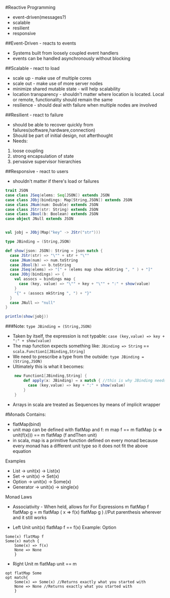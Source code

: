 #Reactive Programming

- event-driven(messages?)
- scalable
- resilient
- responsive


##Event-Driven - reacts to events
- Systems built from loosely coupled event handlers
- events can be handled asynchronously without blocking


##Scalable - react to load
- scale up - make use of multiple cores
- scale out - make use of more server nodes
- minimize shared mutable state - will help scalability
- location transparency - shouldn't matter where location is located. Local or remote, functionality should remain the same
- resilience - should deal with failure when multiple nodes are involved

##Resilient - react to failure
- should be able to recover quickly from failures(software,hardware,connection)
- Should be part of initial design, not afterthought
- Needs:
 1. loose coupling
 2. strong encapsulation of state
 3. pervasive supervisor hierarchies


##Responsive - react to users
- shouldn't matter if there's load or failures

```scala
trait JSON
case class JSeq(elems: Seq[JSON]) extends JSON
case class JObj(bindings: Map[String,JSON]) extends JSON
case class JNum(num: Double) extends JSON
case class JStr(str: String) extends JSON
case class JBool(b: Boolean) extends JSON
case object JNull extends JSON


val jobj = JObj(Map("key" -> JStr("str")))

type JBinding = (String,JSON)

def show(json: JSON): String = json match {
  case JStr(str) => "\"" + str + "\""
  case JNum(num) => num.toString
  case JBool(b) => b.toString
  case JSeq(elems) => "[" + (elems map show mkString ", " ) + "]"
  case JObj(bindings) => {
    val assocs = bindings map {
      case (key, value) => "\"" + key + "\"" + ":" + show(value)
    }
    "{" + (assocs mkString ", ") + "}"
  }
  case JNull => "null"
}

println(show(jobj))
```
###Note: `type JBinding = (String,JSON)`
- Taken by itself, the expression is not typable:
`case (key,value) => key + ":" + show(value)`
- The map function expects something like:
`JBinding => String` == `scala.Function1[JBinding,String]`
- We need to prescribe a type from the outside: `type JBinding = (String,JSON)`
- Ultimately this is what it becomes:
```scala
    new Function1[JBinding,String] {
        def apply(x: JBinding) = x match { //this is why JBinding needs to be declared
          case (key,value) => key + ":" + show(value)
        }
    }
```

- Arrays in scala are treated as Sequences by means of implicit wrapper




#Monads
Contains:
- flatMap(bind)
- unit
map can be defined with flatMap and f:
m map f == m flatMap (x => unit(f(x)))
        == m flatMap (f andThen unit)
- in scala, map is a primitive function defined on every monad because every monad has a different unit type
so it does not fit the above equation

Examples
- List -> unit(x) -> List(x)
- Set -> unit(x) -> Set(x)
- Option -> unit(x) -> Some(x)
- Generator -> unit(x) -> single(x)



Monad Laws
- Associativity - When held, allows for For Expressions
m flatMap f flatMap g = m flatMap ( x => f(x) flatMap g ) //Put parenthesis wherever and it still works

- Left Unit
unit(x) flatMap f == f(x)
Example: Option
```
Some(x) flatMap f
Some(x) match {
    Some(x) => f(x)
    None => None
    }
```
- Right Unit
m flatMap unit == m
```
opt flatMap Some
opt match{
    Some(x) => Some(x) //Returns exactly what you started with
    None => None //Returns exactly what you started with
    }
```